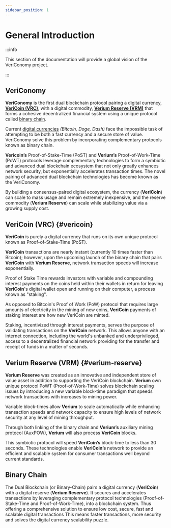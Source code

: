 ```yaml
---
sidebar_position: 1
---
```


# General Introduction

:::info

This section of the documentation will provide a global vision of the VeriConomy project.

:::

## VeriConomy

**VeriConomy** is the first dual blockchain protocol pairing a digital currency, [**VeriCoin (VRC)**](#vericoin),  with a digital commodity, [**Verium Reserve (VRM)**](#verium-reserve) that forms a cohesive decentralized financial system using a unique protocol called [binary chain](#binary-chain).

Current [digital currencies](https://en.wikipedia.org/wiki/Cryptocurrency) *(Bitcoin, Doge, Dash)* face the impossible task of attempting to be both a fast currency and a secure store of value. VeriConomy solve this problem by incorporating complementary protocols known as binary chain.

**Vericoin’s** Proof-of-Stake-Time (PoST) and **Verium’s** Proof-of-Work-Time (PoWT) protocols leverage complementary technologies to form a symbiotic and advanced dual blockchain ecosystem that not only greatly enhances network security, but exponentially accelerates transaction times. The novel pairing of advanced dual blockchain technologies has become known as the VeriConomy.

By building a consensus-paired digital ecosystem, the currency (**VeriCoin**) can scale to mass usage and remain extremely inexpensive, and the reserve commodity (**Verium Reserve**) can scale while stabilizing value via a growing supply cost.

## VeriCoin (VRC) {#vericoin}

**VeriCoin** is purely a digital currency that runs on its own unique protocol known as Proof-of-Stake-Time (PoST).

**VeriCoin** transactions are nearly instant (currently 10 times faster than Bitcoin); however, upon the upcoming launch of the binary chain that pairs **VeriCoin** with **Verium Reserve**, network transaction speeds will increase exponentially.

Proof of Stake Time rewards investors with variable and compounding interest payments on the coins held within their wallets in return for leaving **VeriCoin**'s digital wallet open and running on their computer, a process known as "staking".

As opposed to Bitcoin's Proof of Work (PoW) protocol that requires large amounts of electricity in the mining of new coins, **VeriCoin** payments of staking interest are how new VeriCoin are minted.

Staking, incentivized through interest payments, serves the purpose of validating transactions on the **VeriCoin** network. This allows anyone with an internet connection, including the world's unbanked and underprivileged, access to a decentralized financial network providing for the transfer and receipt of funds in a matter of seconds.

## Verium Reserve (VRM) {#verium-reserve}

**Verium Reserve** was created as an innovative and independent store of value asset in addition to supporting the VeriCoin blockchain. **Verium** own unique protocol PoWT (Proof-of-Work-Time) solves blockchain scaling issues by introducing a new variable block-time paradigm that speeds network transactions with increases to mining power.

Variable block-times allow **Verium** to scale automatically while enhancing transaction speeds and network capacity to ensure high levels of network security at any level of mining throughput.

Through both linking of the binary chain and **Verium’s** auxiliary mining protocol (AuxPOW), **Verium** will also process **VeriCoin** blocks.

This symbiotic protocol will speed **VeriCoin’s** block-time to less than 30 seconds. These technologies enable **VeriCoin’s** network to provide an efficient and scalable system for consumer transactions well beyond current standards.

## Binary Chain

The Dual Blockchain (or Binary-Chain) pairs a digital currency (**VeriCoin**) with a digital reserve (**Verium Reserve**). It secures and accelerates transactions by leveraging complementary protocol technologies (Proof-of-Stake-Time and Proof-of-Work-Time), into a blockchain system. Thus offering a comprehensive solution to ensure low cost, secure, fast and scalable digital transactions This means faster transactions, more security and solves the digital currency scalability puzzle.
